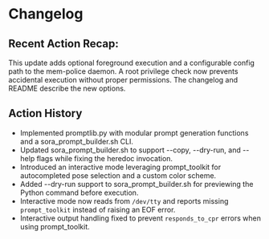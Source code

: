 # Changelog

## Recent Action Recap:

This update adds optional foreground execution and a configurable config path to the mem-police daemon. A root privilege check now prevents accidental execution without proper permissions. The changelog and README describe the new options.

## Action History

- Implemented promptlib.py with modular prompt generation functions and a sora_prompt_builder.sh CLI.
- Updated sora_prompt_builder.sh to support --copy, --dry-run, and --help flags while fixing the heredoc invocation.
- Introduced an interactive mode leveraging prompt_toolkit for autocompleted pose selection and a custom color scheme.
- Added --dry-run support to sora_prompt_builder.sh for previewing the Python command before execution.
- Interactive mode now reads from `/dev/tty` and reports missing `prompt_toolkit` instead of raising an EOF error.
- Interactive output handling fixed to prevent `responds_to_cpr` errors when using prompt_toolkit.
